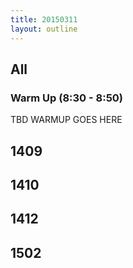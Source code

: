 ```yaml
---
title: 20150311
layout: outline
---
```


## All

### Warm Up (8:30 - 8:50)

TBD WARMUP GOES HERE

## 1409

## 1410

## 1412

## 1502


